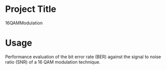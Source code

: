 # Project Title
16QAMModulation

# Usage
Performance evaluation of the bit error rate (BER) against the signal to noise ratio (SNR) of a 16 QAM modulation technique.
